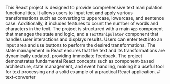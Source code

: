 This React project is designed to provide comprehensive text manipulation functionalities. It allows users to input text and apply various transformations such as converting to uppercase, lowercase, and sentence case. Additionally, it includes features to count the number of words and characters in the text. The project is structured with a main `App` component that manages the state and logic, and a `TextManipulator` component that handles user interactions and displays results. Users can enter text into an input area and use buttons to perform the desired transformations. The state management in React ensures that the text and its transformations are dynamically updated, providing immediate feedback. The project demonstrates fundamental React concepts such as component-based architecture, state management, and event handling, making it a useful tool for text processing and a solid example of a practical React application.
#   t e x t - c o n v e r t e r  
 